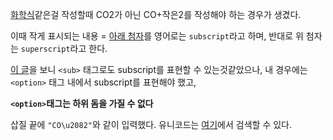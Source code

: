[화학식](https://ko.wikipedia.org/wiki/%EC%9D%B4%EC%82%B0%ED%99%94_%ED%83%84%EC%86%8C)같은걸 작성할때 CO2가 아닌 CO+작은2를 작성해야 하는 경우가 생겼다.

이때 작게 표시되는 내용 = [아래 첨자](https://en.wikipedia.org/wiki/Subscript_and_superscript)를 영어로는 `subscript`라고 하며, 반대로 위 첨자는 `superscript`라고 한다.

[이 글](https://stackoverflow.com/questions/13683245/applying-superscipt-subscript-tag-using-javascript-jquery)을 보니 `<sub>` 태그로도 subscript를 표현할 수 있는것같았으나, 내 경우에는 `<option>` 태그 내에서 subscript를 표현해야 했고,

**`<option>`태그는 하위 돔을 가질 수 없다**

삽질 끝에 `"CO\u2082"`와 같이 입력했다. 유니코드는 [여기](https://www.fileformat.info/info/unicode/char/search.htm)에서 검색할 수 있다.


